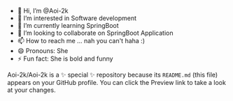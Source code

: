 - 👋 Hi, I’m @Aoi-2k
- 👀 I’m interested in Software development 
- 🌱 I’m currently learning SpringBoot
- 💞️ I’m looking to collaborate on SpringBoot Application
- 📫 How to reach me ... nah you can't haha :)
- 😄 Pronouns: She
- ⚡ Fun fact: She is bold and funny


Aoi-2k/Aoi-2k is a ✨ special ✨ repository because its `README.md` (this file) appears on your GitHub profile.
You can click the Preview link to take a look at your changes.

